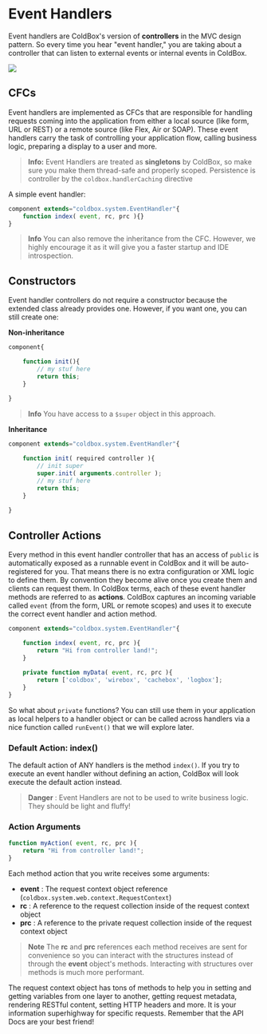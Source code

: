 # Event Handlers

Event handlers are ColdBox's version of **controllers** in the MVC design pattern. So every time you hear "event handler," you are taking about a controller that can listen to external events or internal events in ColdBox.

<img src="https://coldbox.ortusbooks.com/content/images/ControllerLayer.jpg">

## CFCs
Event handlers are implemented as CFCs that are responsible for handling requests coming into the application from either a local source (like form, URL or REST) or a remote source (like Flex, Air or SOAP). These event handlers carry the task of controlling your application flow, calling business logic, preparing a display to a user and more.

> **Info:** Event Handlers are treated as **singletons** by ColdBox, so make sure you make them thread-safe and properly scoped. Persistence is controller by the <code>coldbox.handlerCaching</code> directive

A simple event handler:
```js
component extends="coldbox.system.EventHandler"{
    function index( event, rc, prc ){}
}
```

> **Info** You can also remove the inheritance from the CFC.  However, we highly encourage it as it will give you a faster startup and IDE introspection.

## Constructors
Event handler controllers do not require a constructor because the extended class already provides one.  However, if you want one, you can still create one:

**Non-inheritance**
```js
component{

	function init(){
		// my stuf here
		return this;
	}
	
}
```

> **Info** You have access to a <code>$super</code> object in this approach.

**Inheritance**

```js
component extends="coldbox.system.EventHandler"{

	function init( required controller ){
		// init super
		super.init( arguments.controller );
		// my stuf here
		return this;
	}
	
}
```

## Controller Actions
Every method in this event handler controller that has an access of `public` is automatically exposed as a runnable event in ColdBox and it will be auto-registered for you. That means there is no extra configuration or XML logic to define them. By convention they become alive once you create them and clients can request them. In ColdBox terms, each of these event handler methods are referred to as **actions**. ColdBox captures an incoming variable called `event` (from the form, URL or remote scopes) and uses it to execute the correct event handler and action method.

```js
component extends="coldbox.system.EventHandler"{

	function index( event, rc, prc ){
		return "Hi from controller land!";
	}
	
	private function myData( event, rc, prc ){
		return ['coldbox', 'wirebox', 'cachebox', 'logbox'];
	}
}
```

So what about <code>private</code> functions?  You can still use them in your application as local helpers to a handler object or can be called across handlers via a nice function called <code>runEvent()</code> that we will explore later.


### Default Action: index()
The default action of ANY handlers is the method `index()`.  If you try to execute an event handler without defining an action, ColdBox will look execute the default action instead.

> **Danger** : Event Handlers are not to be used to write business logic.  They should be light and fluffy!


### Action Arguments

```js
function myAction( event, rc, prc ){
	return "Hi from controller land!";
}
```

Each method action that you write receives some arguments:

* **event** : The request context object reference (<code>coldbox.system.web.context.RequestContext</code>)
* **rc** : A reference to the request collection inside of the request context object
* **prc** : A reference to the private request collection inside of the request context object

> **Note** The **rc** and **prc** references each method receives are sent for convenience so you can interact with the structures instead of through the **event** object's methods. Interacting with structures over methods is much more performant.

The request context object has tons of methods to help you in setting and getting variables from one layer to another, getting request metadata, rendering RESTful content, setting HTTP headers and more. It is your information superhighway for specific requests. Remember that the API Docs are your best friend!
